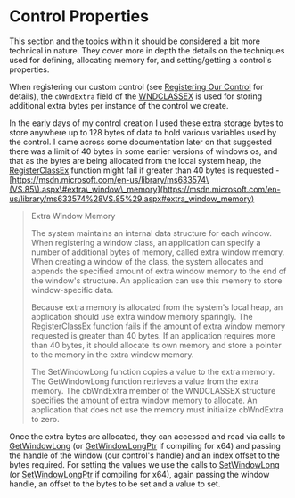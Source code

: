 # Control Properties

This section and the topics within it should be considered a bit more technical in nature. They cover more in depth the details on the techniques used for defining, allocating memory for, and setting/getting a control's properties. 

When registering our custom control \(see [Registering Our Control](//registering-our-control.md) for details\), the `cbWndExtra` field of the [WNDCLASSEX](https://msdn.microsoft.com/en-us/library/windows/desktop/ms633577%28v=vs.85%29.aspx) is used for storing additional extra bytes per instance of the control we create.

In the early days of my control creation I used these extra storage bytes to store anywhere up to 128 bytes of data to hold various variables used by the control. I came across some documentation later on that suggested there was a limit of 40 bytes in some earlier versions of windows os, and that as the bytes are being allocated from the local system heap, the [RegisterClassEx](https://msdn.microsoft.com/en-us/library/windows/desktop/ms633587%28v=vs.85%29.aspx) function might fail if greater than 40 bytes is requested - [https://msdn.microsoft.com/en-us/library/ms633574\(VS.85\).aspx\#extra\_window\_memory](https://msdn.microsoft.com/en-us/library/ms633574%28VS.85%29.aspx#extra_window_memory)

> Extra Window Memory
>
> The system maintains an internal data structure for each window. When registering a window class, an application can specify a number of additional bytes of memory, called extra window memory. When creating a window of the class, the system allocates and appends the specified amount of extra window memory to the end of the window's structure. An application can use this memory to store window-specific data.
>
> Because extra memory is allocated from the system's local heap, an application should use extra window memory sparingly. The RegisterClassEx function fails if the amount of extra window memory requested is greater than 40 bytes. If an application requires more than 40 bytes, it should allocate its own memory and store a pointer to the memory in the extra window memory.
>
> The SetWindowLong function copies a value to the extra memory. The GetWindowLong function retrieves a value from the extra memory. The cbWndExtra member of the WNDCLASSEX structure specifies the amount of extra window memory to allocate. An application that does not use the memory must initialize cbWndExtra to zero.

Once the extra bytes are allocated, they can accessed and read via calls to [GetWindowLong](https://msdn.microsoft.com/en-us/library/windows/desktop/ms633584%28v=vs.85%29.aspx) \(or [GetWindowLongPtr](https://msdn.microsoft.com/en-us/library/windows/desktop/ms633585%28v=vs.85%29.aspx) if compiling for x64\) and passing the handle of the window \(our control's handle\) and an index offset to the bytes required. For setting the values we use the calls to [SetWindowLong](https://msdn.microsoft.com/en-us/library/windows/desktop/ms633591%28v=vs.85%29.aspx) \(or [SetWindowLongPtr](https://msdn.microsoft.com/en-us/library/windows/desktop/ms644898%28v=vs.85%29.aspx) if compiling for x64\), again passing the window handle, an offset to the bytes to be set and a value to set.

##### 

##### 

##### 

##### 



